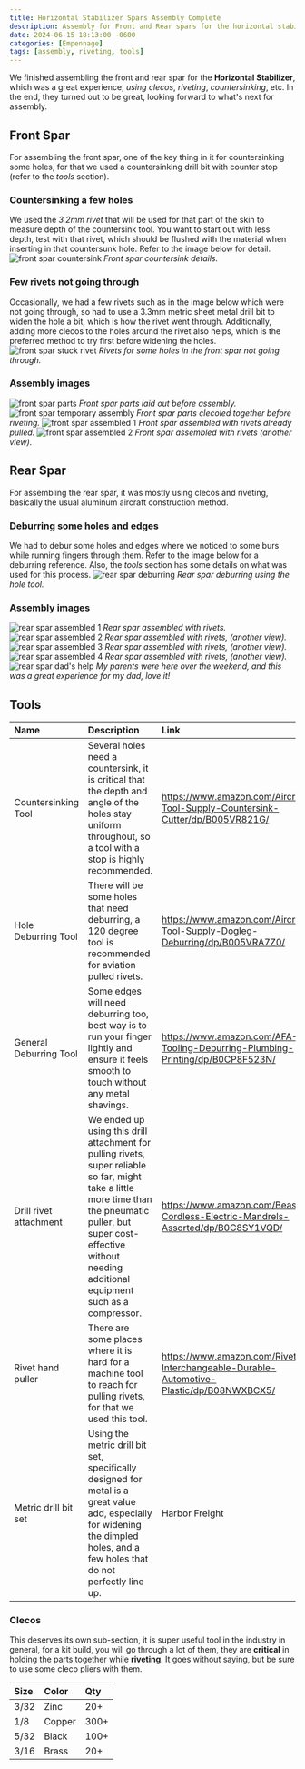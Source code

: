 ```yaml
---
title: Horizontal Stabilizer Spars Assembly Complete
description: Assembly for Front and Rear spars for the horizontal stabilizer is complete.
date: 2024-06-15 18:13:00 -0600
categories: [Empennage]
tags: [assembly, riveting, tools]
---
```


We finished assembling the front and rear spar for the **Horizontal Stabilizer**, which was a great experience, _using clecos_, _riveting_, _countersinking_, etc. In the end, they turned out to be great, looking forward to what's next for assembly.

## Front Spar
For assembling the front spar, one of the key thing in it for countersinking some holes, for that we used a countersinking drill bit with counter stop (refer to the _tools_ section).

### Countersinking a few holes
We used the _3.2mm rivet_ that will be used for that part of the skin to measure depth of the countersink tool. You want to start out with less depth, test with that rivet, which should be flushed with the material when inserting in that countersunk hole. Refer to the image below for detail.
![front spar countersink](/assets/img/posts/emp-front-spar-countersink.jpg)
_Front spar countersink details._

### Few rivets not going through
Occasionally, we had a few rivets such as in the image below which were not going through, so had to use a 3.3mm metric sheet metal drill bit to widen the hole a bit, which is how the rivet went through. Additionally, adding more clecos to the holes around the rivet also helps, which is the preferred method to try first before widening the holes.
![front spar stuck rivet](/assets/img/posts/emp-front-spar-widening-holes.jpg)
_Rivets for some holes in the front spar not going through._

### Assembly images
![front spar parts](/assets/img/posts/emp-front-spar-parts.jpg)
_Front spar parts laid out before assembly._
![front spar temporary assembly](/assets/img/posts/emp-front-spar-1.jpg)
_Front spar parts clecoled together before riveting._
![front spar assembled 1](/assets/img/posts/emp-front-spar-assembled-1.jpg)
_Front spar assembled with rivets already pulled._
![front spar assembled 2](/assets/img/posts/emp-front-spar-assembled-2.jpg)
_Front spar assembled with rivets (another view)._

## Rear Spar
For assembling the rear spar, it was mostly using clecos and riveting, basically the usual aluminum aircraft construction method.

### Deburring some holes and edges
We had to debur some holes and edges where we noticed to some burs while running fingers through them. Refer to the image below for a deburring reference. Also, the _tools_ section has some details on what was used for this process.
![rear spar deburring](/assets/img/posts/emp-rear-spar-deburring.jpg)
_Rear spar deburring using the hole tool._

### Assembly images
![rear spar assembled 1](/assets/img/posts/emp-rear-spar-assembled-1.jpg)
_Rear spar assembled with rivets._
![rear spar assembled 2](/assets/img/posts/emp-rear-spar-assembled-2.jpg)
_Rear spar assembled with rivets, (another view)._
![rear spar assembled 3](/assets/img/posts/emp-rear-spar-assembled-3.jpg)
_Rear spar assembled with rivets, (another view)._
![rear spar assembled 4](/assets/img/posts/emp-rear-spar-assembled-4.jpg)
_Rear spar assembled with rivets, (another view)._
![rear spar dad's help](/assets/img/posts/emp-rear-spar-dad-help.jpg)
_My parents were here over the weekend, and this was a great experience for my dad, love it!_

## Tools

| Name                    | Description  | Link |
|:------------------------|:-------------|:-----|
| Countersinking Tool     | Several holes need a countersink, it is critical that the depth and angle of the holes stay uniform throughout, so a tool with a stop is highly recommended. | https://www.amazon.com/Aircraft-Tool-Supply-Countersink-Cutter/dp/B005VR821G/ |
| Hole Deburring Tool     | There will be some holes that need deburring, a 120 degree tool is recommended for aviation pulled rivets. | https://www.amazon.com/Aircraft-Tool-Supply-Dogleg-Deburring/dp/B005VRA7Z0/ |
| General Deburring Tool  | Some edges will need deburring too, best way is to run your finger lightly and ensure it feels smooth to touch without any metal shavings. | https://www.amazon.com/AFA-Tooling-Deburring-Plumbing-Printing/dp/B0CP8F523N/ |
| Drill rivet attachment  | We ended up using this drill attachment for pulling rivets, super reliable so far, might take a little more time than the pneumatic puller, but super cost-effective without needing additional equipment such as a compressor. | https://www.amazon.com/Beaspire-Cordless-Electric-Mandrels-Assorted/dp/B0C8SY1VQD/ |
| Rivet hand puller       | There are some places where it is hard for a machine tool to reach for pulling rivets, for that we used this tool. | https://www.amazon.com/Riveter-Interchangeable-Durable-Automotive-Plastic/dp/B08NWXBCX5/ |
| Metric drill bit set    | Using the metric drill bit set, specifically designed for metal is a great value add, especially for widening the dimpled holes, and a few holes that do not perfectly line up. | Harbor Freight |

### Clecos
This deserves its own sub-section, it is super useful tool in the industry in general, for a kit build, you will go through a lot of them, they are **critical** in holding the parts together while **riveting**. It goes without saying, but be sure to use some cleco pliers with them.

| Size | Color  | Qty  |
|:-----|:-------|:-----|
| 3/32 | Zinc   | 20+  |
| 1/8  | Copper | 300+ |
| 5/32 | Black  | 100+ |
| 3/16 | Brass  | 20+  |
